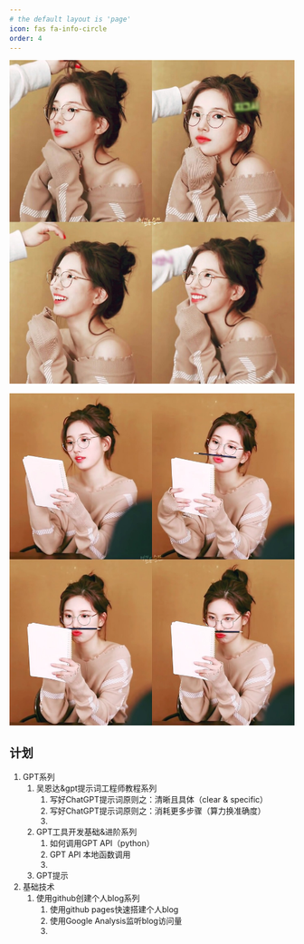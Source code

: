 ```yaml
---
# the default layout is 'page'
icon: fas fa-info-circle
order: 4
---
```


![裴秀智_1](/assets/image/demo_2.jpg)

![裴秀智_2](/assets/image/demo.jpg)

## 计划

1. GPT系列
    1. 吴恩达&gpt提示词工程师教程系列
        1. 写好ChatGPT提示词原则之：清晰且具体（clear & specific）
        2. 写好ChatGPT提示词原则之：消耗更多步骤（算力换准确度）
        3. 
    2. GPT工具开发基础&进阶系列
        1. 如何调用GPT API（python）
        2. GPT API 本地函数调用
        3. 
    3. GPT提示
2. 基础技术
    1. 使用github创建个人blog系列
        1. 使用github pages快速搭建个人blog
        2. 使用Google Analysis监听blog访问量
        3. 


